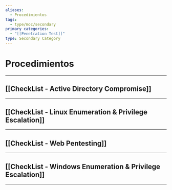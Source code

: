 ```yaml
---
aliases:
  - Procedimientos
tags:
  - type/moc/secondary
primary categories:
  - "[[Penetration Test]]"
type: Secondary Category
---
```

# Procedimientos

***

## [[CheckList - Active Directory Compromise]]


***

## [[CheckList - Linux Enumeration & Privilege Escalation]]


***

## [[CheckList - Web Pentesting]]


***

## [[CheckList - Windows Enumeration & Privilege Escalation]]


***